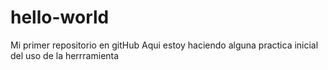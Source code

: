# hello-world
Mi primer repositorio en gitHub
Aqui estoy haciendo alguna practica inicial del uso de la herrramienta
